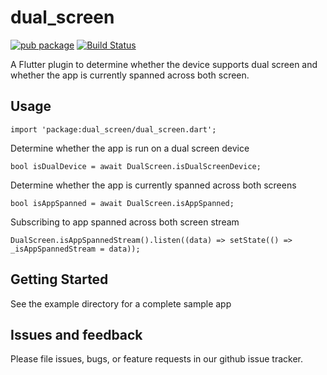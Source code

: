# dual_screen

[![pub package](https://img.shields.io/pub/v/dual_screen.svg)](https://pub.dartlang.org/packages/dual_screen) [![Build Status](https://dev.azure.com/builttoroam/Flutter%20Plugins/_apis/build/status/Dual%20Screen)](https://dev.azure.com/builttoroam/Flutter%20Plugins/_build/latest?definitionId=108)

A Flutter plugin to determine whether the device supports dual screen and whether the app is currently spanned across both screen.

## Usage

```import 'package:dual_screen/dual_screen.dart';```

Determine whether the app is run on a dual screen device

```bool isDualDevice = await DualScreen.isDualScreenDevice;```

Determine whether the app is currently spanned across both screens

```bool isAppSpanned = await DualScreen.isAppSpanned;```

Subscribing to app spanned across both screen stream

```DualScreen.isAppSpannedStream().listen((data) => setState(() => _isAppSpannedStream = data));```


## Getting Started

See the example directory for a complete sample app

## Issues and feedback

Please file issues, bugs, or feature requests in our github issue tracker.
